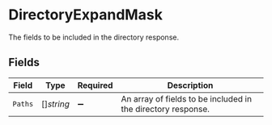 # DirectoryExpandMask

The fields to be included in the directory response.


## Fields

| Field                                                        | Type                                                         | Required                                                     | Description                                                  |
| ------------------------------------------------------------ | ------------------------------------------------------------ | ------------------------------------------------------------ | ------------------------------------------------------------ |
| `Paths`                                                      | []*string*                                                   | :heavy_minus_sign:                                           | An array of fields to be included in the directory response. |
